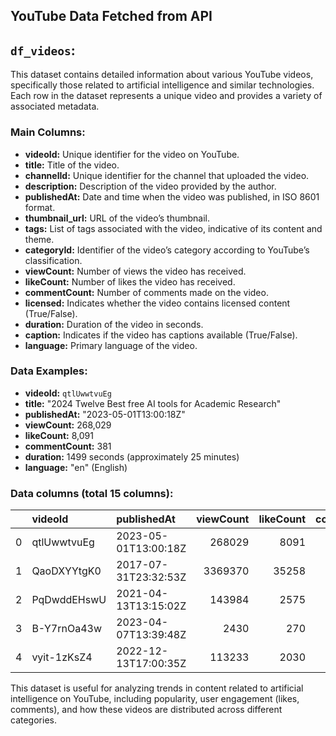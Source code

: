 ## YouTube Data Fetched from API

## `df_videos`:
This dataset contains detailed information about various YouTube videos, specifically those related to artificial intelligence and similar technologies. Each row in the dataset represents a unique video and provides a variety of associated metadata.

### Main Columns:

- **videoId:** Unique identifier for the video on YouTube.
- **title:** Title of the video.
- **channelId:** Unique identifier for the channel that uploaded the video.
- **description:** Description of the video provided by the author.
- **publishedAt:** Date and time when the video was published, in ISO 8601 format.
- **thumbnail_url:** URL of the video’s thumbnail.
- **tags:** List of tags associated with the video, indicative of its content and theme.
- **categoryId:** Identifier of the video’s category according to YouTube’s classification.
- **viewCount:** Number of views the video has received.
- **likeCount:** Number of likes the video has received.
- **commentCount:** Number of comments made on the video.
- **licensed:** Indicates whether the video contains licensed content (True/False).
- **duration:** Duration of the video in seconds.
- **caption:** Indicates if the video has captions available (True/False).
- **language:** Primary language of the video.

### Data Examples:

- **videoId:** `qtlUwwtvuEg`
- **title:** "2024 Twelve Best free AI tools for Academic Research"
- **publishedAt:** "2023-05-01T13:00:18Z"
- **viewCount:** 268,029
- **likeCount:** 8,091
- **commentCount:** 381
- **duration:** 1499 seconds (approximately 25 minutes)
- **language:** "en" (English)

### Data columns (total 15 columns):

|    | videoId     | publishedAt          |   viewCount |   likeCount |   commentCount |   duration |
|---:|:------------|:---------------------|------------:|------------:|---------------:|-----------:|
|  0 | qtlUwwtvuEg | 2023-05-01T13:00:18Z |      268029 |        8091 |            381 |       1499 |
|  1 | QaoDXYYtgK0 | 2017-07-31T23:32:53Z |     3369370 |       35258 |           5948 |        159 |
|  2 | PqDwddEHswU | 2021-04-13T13:15:02Z |      143984 |        2575 |             36 |        883 |
|  3 | B-Y7rnOa43w | 2023-04-07T13:39:48Z |        2430 |         270 |              3 |         44 |
|  4 | vyit-1zKsZ4 | 2022-12-13T17:00:35Z |      113233 |        2030 |             84 |       1706 |    

This dataset is useful for analyzing trends in content related to artificial intelligence on YouTube, including popularity, user engagement (likes, comments), and how these videos are distributed across different categories.
